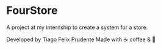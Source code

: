 # FourStore
A project at my internship to create a system for a store.

Developed by Tiago Felix Prudente
Made with ☕️ coffee & 💝
